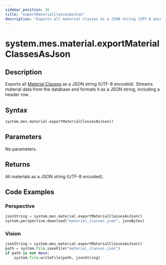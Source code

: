 ```yaml
---
sidebar_position: 26
title: "exportMaterialClassesAsJson"
description: "Exports all material classes as a JSON string (UTF-8 encoded)"
---
```


# system.mes.material.exportMaterialClassesAsJson

## Description

Exports all [Material Classes](../../data-model/material-model/material-class) as a JSON string (UTF-8 encoded).
Streams material data from the database and formats it as a JSON string, including a header row.

## Syntax

```python
system.mes.material.exportMaterialClassesAsJson()
```

## Parameters

No parameters.

## Returns

All materials as a JSON string (UTF-8 encoded).

## Code Examples

### Perspective
```python
jsonString = system.mes.material.exportMaterialClassesAsJson()
system.perspective.download("material_classes.json", jsonBytes)
```

### Vision
```python
jsonString = system.mes.material.exportMaterialClassesAsJson()
path = system.file.saveFile("material_classes.json")
if path is not None:
	system.file.writeFile(path, jsonString)
```

